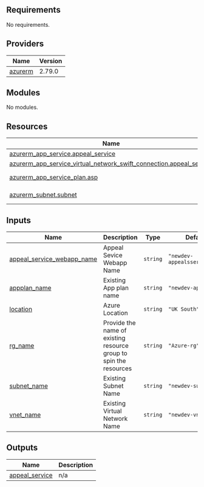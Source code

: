 <!-- BEGIN_TF_DOCS -->
## Requirements

No requirements.

## Providers

| Name | Version |
|------|---------|
| <a name="provider_azurerm"></a> [azurerm](#provider\_azurerm) | 2.79.0 |

## Modules

No modules.

## Resources

| Name | Type |
|------|------|
| [azurerm_app_service.appeal_service](https://registry.terraform.io/providers/hashicorp/azurerm/latest/docs/resources/app_service) | resource |
| [azurerm_app_service_virtual_network_swift_connection.appeal_service](https://registry.terraform.io/providers/hashicorp/azurerm/latest/docs/resources/app_service_virtual_network_swift_connection) | resource |
| [azurerm_app_service_plan.asp](https://registry.terraform.io/providers/hashicorp/azurerm/latest/docs/data-sources/app_service_plan) | data source |
| [azurerm_subnet.subnet](https://registry.terraform.io/providers/hashicorp/azurerm/latest/docs/data-sources/subnet) | data source |

## Inputs

| Name | Description | Type | Default | Required |
|------|-------------|------|---------|:--------:|
| <a name="input_appeal_service_webapp_name"></a> [appeal\_service\_webapp\_name](#input\_appeal\_service\_webapp\_name) | Appeal Sevice Webapp Name | `string` | `"newdev-appealsserviceapi"` | no |
| <a name="input_appplan_name"></a> [appplan\_name](#input\_appplan\_name) | Existing App plan name | `string` | `"newdev-appplan"` | no |
| <a name="input_location"></a> [location](#input\_location) | Azure Location | `string` | `"UK South"` | no |
| <a name="input_rg_name"></a> [rg\_name](#input\_rg\_name) | Provide the name of existing resource group to spin the resources | `string` | `"Azure-rg"` | no |
| <a name="input_subnet_name"></a> [subnet\_name](#input\_subnet\_name) | Existing Subnet Name | `string` | `"newdev-subnet"` | no |
| <a name="input_vnet_name"></a> [vnet\_name](#input\_vnet\_name) | Existing Virtual Network Name | `string` | `"newdev-vnet"` | no |

## Outputs

| Name | Description |
|------|-------------|
| <a name="output_appeal_service"></a> [appeal\_service](#output\_appeal\_service) | n/a |
<!-- END_TF_DOCS -->